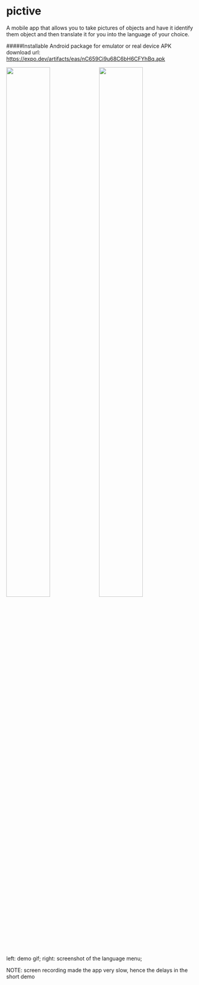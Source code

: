 # pictive
A mobile app that allows you to take pictures of objects and have it identify them object and then translate it for you into the language of your choice.

#####Installable Android package for emulator or real device
APK download url: https://expo.dev/artifacts/eas/nC659Ci9u68C6bH6CFYhBq.apk

<p>
  <img src="https://raw.githubusercontent.com/RubinBarclay/pictive/main/gif_20220123_161348.gif" width=48% height=60%>
  <img src="https://raw.githubusercontent.com/RubinBarclay/pictive/main/1642951152963.jpg" width=48% height=60%>
</p>

left: demo gif; right: screenshot of the language menu;

NOTE: screen recording made the app very slow, hence the delays in the short demo
